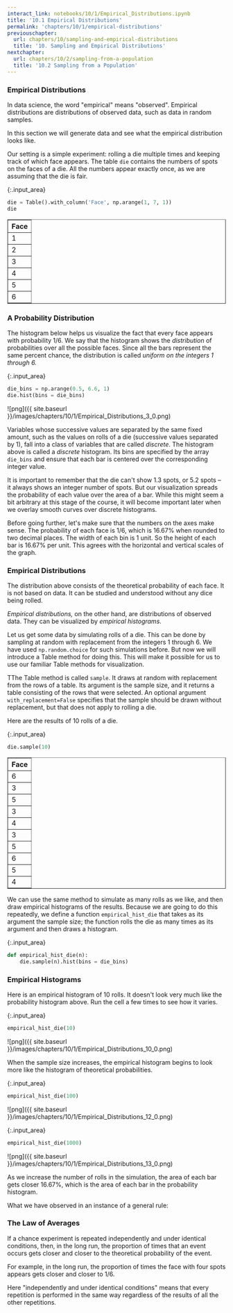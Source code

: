 ```yaml
---
interact_link: notebooks/10/1/Empirical_Distributions.ipynb
title: '10.1 Empirical Distributions'
permalink: 'chapters/10/1/empirical-distributions'
previouschapter:
  url: chapters/10/sampling-and-empirical-distributions
  title: '10. Sampling and Empirical Distributions'
nextchapter:
  url: chapters/10/2/sampling-from-a-population
  title: '10.2 Sampling from a Population'
---
```


### Empirical Distributions ###

In data science, the word "empirical" means "observed". Empirical distributions are distributions of observed data, such as data in random samples.

In this section we will generate data and see what the empirical distribution looks like. 

Our setting is a simple experiment: rolling a die multiple times and keeping track of which face appears. The table `die` contains the numbers of spots on the faces of a die. All the numbers appear exactly once, as we are assuming that the die is fair.


{:.input_area}
```python
die = Table().with_column('Face', np.arange(1, 7, 1))
die
```




<div markdown="0">
<table border="1" class="dataframe">
    <thead>
        <tr>
            <th>Face</th>
        </tr>
    </thead>
    <tbody>
        <tr>
            <td>1   </td>
        </tr>
        <tr>
            <td>2   </td>
        </tr>
        <tr>
            <td>3   </td>
        </tr>
        <tr>
            <td>4   </td>
        </tr>
        <tr>
            <td>5   </td>
        </tr>
        <tr>
            <td>6   </td>
        </tr>
    </tbody>
</table>
</div>



### A Probability Distribution ###

The histogram below helps us visualize the fact that every face appears with probability 1/6. We say that the histogram shows the *distribution* of probabilities over all the possible faces. Since all the bars represent the same percent chance, the distribution is called *uniform on the integers 1 through 6.*


{:.input_area}
```python
die_bins = np.arange(0.5, 6.6, 1)
die.hist(bins = die_bins)
```


![png]({{ site.baseurl }}/images/chapters/10/1/Empirical_Distributions_3_0.png)


Variables whose successive values are separated by the same fixed amount, such as the values on rolls of a die (successive values separated by 1), fall into a class of variables that are called *discrete*. The histogram above is called a *discrete* histogram. Its bins are specified by the array `die_bins` and ensure that each bar is centered over the corresponding integer value. 

It is important to remember that the die can't show 1.3 spots, or 5.2 spots – it always shows an integer number of spots. But our visualization spreads the probability of each value over the area of a bar. While this might seem a bit arbitrary at this stage of the course, it will become important later when we overlay smooth curves over discrete histograms.

Before going further, let's make sure that the numbers on the axes make sense. The probability of each face is 1/6, which is 16.67% when rounded to two decimal places. The width of each bin is 1 unit. So the height of each bar is 16.67% per unit. This agrees with the horizontal and vertical scales of the graph.

### Empirical Distributions ###
The distribution above consists of the theoretical probability of each face. It is not based on data. It can be studied and understood without any dice being rolled.

*Empirical distributions,* on the other hand, are distributions of observed data. They can be visualized by *empirical histograms*. 

Let us get some data by simulating rolls of a die. This can be done by sampling at random with replacement from the integers 1 through 6. We have used `np.random.choice` for such simulations before. But now we will introduce a Table method for doing this. This will make it possible for us to use our familiar Table methods for visualization.

TThe Table method is called `sample`. It draws at random with replacement from the rows of a table. Its argument is the sample size, and it returns a table consisting of the rows that were selected. An optional argument `with_replacement=False` specifies that the sample should be drawn without replacement, but that does not apply to rolling a die.

Here are the results of 10 rolls of a die.


{:.input_area}
```python
die.sample(10)
```




<div markdown="0">
<table border="1" class="dataframe">
    <thead>
        <tr>
            <th>Face</th>
        </tr>
    </thead>
    <tbody>
        <tr>
            <td>6   </td>
        </tr>
        <tr>
            <td>3   </td>
        </tr>
        <tr>
            <td>5   </td>
        </tr>
        <tr>
            <td>3   </td>
        </tr>
        <tr>
            <td>4   </td>
        </tr>
        <tr>
            <td>3   </td>
        </tr>
        <tr>
            <td>5   </td>
        </tr>
        <tr>
            <td>6   </td>
        </tr>
        <tr>
            <td>5   </td>
        </tr>
        <tr>
            <td>4   </td>
        </tr>
    </tbody>
</table>
</div>



We can use the same method to simulate as many rolls as we like, and then draw empirical histograms of the results. Because we are going to do this repeatedly, we define a function `empirical_hist_die` that takes as its argument the sample size; the function rolls the die as many times as its argument and then draws a histogram.


{:.input_area}
```python
def empirical_hist_die(n):
    die.sample(n).hist(bins = die_bins)
```

### Empirical Histograms ###

Here is an empirical histogram of 10 rolls. It doesn't look very much like the probability histogram above. Run the cell a few times to see how it varies.


{:.input_area}
```python
empirical_hist_die(10)
```


![png]({{ site.baseurl }}/images/chapters/10/1/Empirical_Distributions_10_0.png)


When the sample size increases, the empirical histogram begins to look more like the histogram of theoretical probabilities.


{:.input_area}
```python
empirical_hist_die(100)
```


![png]({{ site.baseurl }}/images/chapters/10/1/Empirical_Distributions_12_0.png)



{:.input_area}
```python
empirical_hist_die(1000)
```


![png]({{ site.baseurl }}/images/chapters/10/1/Empirical_Distributions_13_0.png)


As we increase the number of rolls in the simulation, the area of each bar gets closer 16.67%, which is the area of each bar in the probability histogram.

What we have observed in an instance of a general rule:

### The Law of Averages ###

If a chance experiment is repeated independently and under identical conditions, then, in the long run, the proportion of times that an event occurs gets closer and closer to the theoretical probability of the event.

For example, in the long run, the proportion of times the face with four spots appears gets closer and closer to 1/6.

Here "independently and under identical conditions" means that every repetition is performed in the same way regardless of the results of all the other repetitions.
